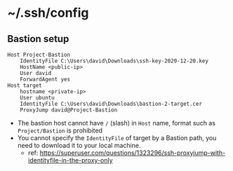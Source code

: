 # ~/.ssh/config

## Bastion setup
```
Host Project-Bastion
    IdentityFile C:\Users\david\Downloads\ssh-key-2020-12-20.key
    HostName <public-ip>
    User david
    ForwardAgent yes
Host target
    hostname <private-ip>
    User ubuntu
    IdentityFile C:\Users\david\Downloads\bastion-2-target.cer
    ProxyJump david@Project-Bastion
```
- The bastion host cannot have `/` (slash) in `Host` name, format such as `Project/Bastion` is prohibited
- You cannot specify the `IdentityFile` of target by a Bastion path, you need to download it to your local machine.
  - ref: https://superuser.com/questions/1323296/ssh-proxyjump-with-identityfile-in-the-proxy-only

